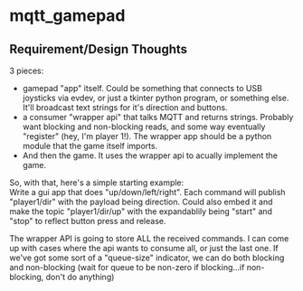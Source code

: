 # mqtt_gamepad
## Requirement/Design Thoughts
3 pieces:
* gamepad "app" itself.  Could be something that connects to USB joysticks via evdev, or just a tkinter python program, or something else.  It'll broadcast text strings for it's direction and buttons.
* a consumer "wrapper api" that talks MQTT and returns strings.  Probably want blocking and non-blocking reads, and some way eventually "register" (hey, I'm player 1!). The wrapper app should be a python module that the game itself imports.
* And then the game.  It uses the wrapper api to acually implement the game.

So, with that, here's a simple starting example:  
Write a gui app that does "up/down/left/right".  Each command will publish "player1/dir" with the payload being direction.  Could also embed it and make the topic "player1/dir/up" with the expandablily being "start" and "stop" to reflect button press and release.

The wrapper API is going to store ALL the received commands.  I can come up with cases where the api wants to consume all, or just the last one.  If we've got some sort of a "queue-size" indicator, we can do both blocking and non-blocking (wait for queue to be non-zero if blocking...if non-blocking, don't do anything)

